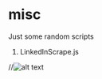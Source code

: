 # misc
Just some random scripts

1) LinkedInScrape.js

//![alt text](https://raw.githubusercontent.com/rj4yb3/misc/Stuff/LinkedInScrape.gif)
